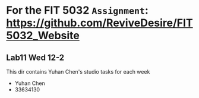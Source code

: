 # For the FIT 5032 `Assignment`: https://github.com/ReviveDesire/FIT5032_Website
## Lab11 Wed 12-2
This dir contains Yuhan Chen's studio tasks for each week
- Yuhan Chen
- 33634130

